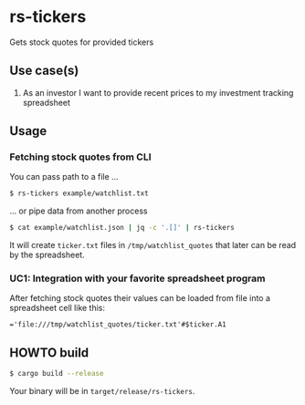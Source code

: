 # rs-tickers

Gets stock quotes for provided tickers


## Use case(s)

1. As an investor I want to provide recent prices to my investment tracking
   spreadsheet


## Usage

### Fetching stock quotes from CLI

You can pass path to a file ...
```bash
$ rs-tickers example/watchlist.txt
```

... or pipe data from another process
```bash
$ cat example/watchlist.json | jq -c '.[]' | rs-tickers
```

It will create `ticker.txt` files in `/tmp/watchlist_quotes` that later can be
read by the spreadsheet.


### UC1: Integration with your favorite spreadsheet program

After fetching stock quotes their values can be loaded from file into a
spreadsheet cell like this:
```
='file:///tmp/watchlist_quotes/ticker.txt'#$ticker.A1
```


## HOWTO build

```bash
$ cargo build --release
```

Your binary will be in `target/release/rs-tickers`.
